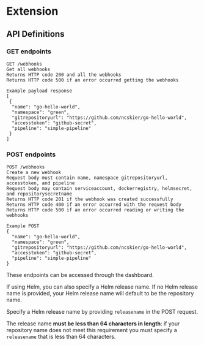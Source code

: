 # Extension

## API Definitions

### GET endpoints

```
GET /webhooks
Get all webhooks
Returns HTTP code 200 and all the webhooks
Returns HTTP code 500 if an error occurred getting the webhooks

Example payload response
[
 {
  "name": "go-hello-world",
  "namespace": "green",
  "gitrepositoryurl": "https://github.com/ncskier/go-hello-world",
  "accesstoken": "github-secret",
  "pipeline": "simple-pipeline"
 }
]
```


### POST endpoints

```
POST /webhooks
Create a new webhook
Request body must contain name, namespace gitrepositoryurl, accesstoken, and pipeline
Request body may contain serviceaccount, dockerregistry, helmsecret, and repositorysecretname
Returns HTTP code 201 if the webhook was created successfully
Returns HTTP code 400 if an error occurred with the request body
Returns HTTP code 500 if an error occurred reading or writing the webhooks

Example POST
{
  "name": "go-hello-world",
  "namespace": "green",
  "gitrepositoryurl": "https://github.com/ncskier/go-hello-world",
  "accesstoken": "github-secret",
  "pipeline": "simple-pipeline"
}
```

These endpoints can be accessed through the dashboard.

If using Helm, you can also specify a Helm release name. If no Helm release name is provided, your Helm release name will default to be the repository name.

Specify a Helm release name by providing `releasename` in the POST request.

The release name __must be less than 64 characters in length__: if your repository name does not meet this requirement you must specify a `releasename` that is less than 64 characters.

